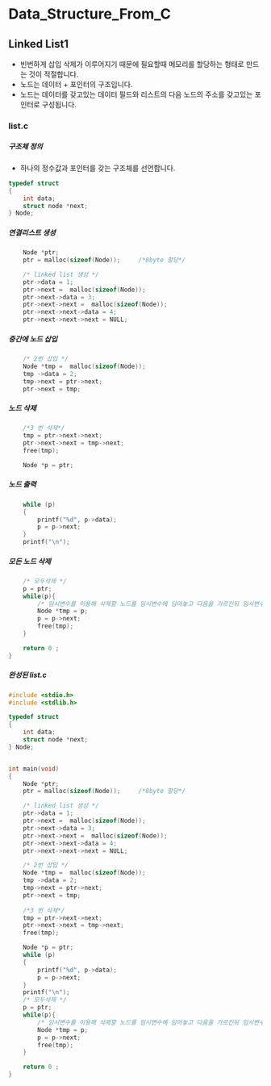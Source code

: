 # Data_Structure_From_C
## Linked List1
  - 빈번하게 삽입 삭제가 이루어지기 때문에 필요할때 메모리를 할당하는 형태로 만드는 것이 적절합니다. 
  - 노드는 데이터 + 포인터의 구조입니다.
  - 노드는 데이터를 갖고있는 데이터 필드와 리스트의 다음 노드의 주소를 갖고있는 포인터로 구성됩니다.
### list.c

##### 구조체 정의
  - 하나의 정수값과 포인터를 갖는 구조체를 선언합니다. 
```c
typedef struct 
{
    int data;
    struct node *next;
} Node;
```

##### 연결리스트 생셩
```c
    Node *ptr;
    ptr = malloc(sizeof(Node));     /*8byte 할당*/

    /* linked list 생성 */
    ptr->data = 1;
    ptr->next =  malloc(sizeof(Node)); 
    ptr->next->data = 3;
    ptr->next->next =  malloc(sizeof(Node)); 
    ptr->next->next->data = 4;
    ptr->next->next->next = NULL;
```
##### 중간에 노드 삽입
```c
    /* 2번 삽입 */
    Node *tmp =  malloc(sizeof(Node)); 
    tmp ->data = 2;
    tmp->next = ptr->next;
    ptr->next = tmp;
```
##### 노드 삭제
```c
    /*3 번 삭제*/
    tmp = ptr->next->next;
    ptr->next->next = tmp->next;
    free(tmp);

    Node *p = ptr;
```    
##### 노드 출력
```c
    while (p)
    {
        printf("%d", p->data);
        p = p->next;
    }
    printf("\n");
```
##### 모든 노드 삭제
```c
    /* 모두삭제 */
    p = ptr;
    while(p){
        /* 임시변수를 이용해 삭제할 노드를 임시변수에 담아놓고 다음을 가르킨뒤 임시변수를 삭제한다. */
        Node *tmp = p;
        p = p->next;
        free(tmp);
    }

    return 0 ;
}
```

##### 완성된 list.c
```c
#include <stdio.h>
#include <stdlib.h>

typedef struct 
{
    int data;
    struct node *next;
} Node;


int main(void)
{
    Node *ptr;
    ptr = malloc(sizeof(Node));     /*8byte 할당*/

    /* linked list 생성 */
    ptr->data = 1;
    ptr->next =  malloc(sizeof(Node)); 
    ptr->next->data = 3;
    ptr->next->next =  malloc(sizeof(Node)); 
    ptr->next->next->data = 4;
    ptr->next->next->next = NULL;

    /* 2번 삽입 */
    Node *tmp =  malloc(sizeof(Node)); 
    tmp ->data = 2;
    tmp->next = ptr->next;
    ptr->next = tmp;
    
    /*3 번 삭제*/
    tmp = ptr->next->next;
    ptr->next->next = tmp->next;
    free(tmp);

    Node *p = ptr;
    while (p)
    {
        printf("%d", p->data);
        p = p->next;
    }
    printf("\n");
    /* 모두삭제 */
    p = ptr;
    while(p){
        /* 임시변수를 이용해 삭제할 노드를 임시변수에 담아놓고 다음을 가르킨뒤 임시변수를 삭제한다. */
        Node *tmp = p;
        p = p->next;
        free(tmp);
    }

    return 0 ;
}
```
